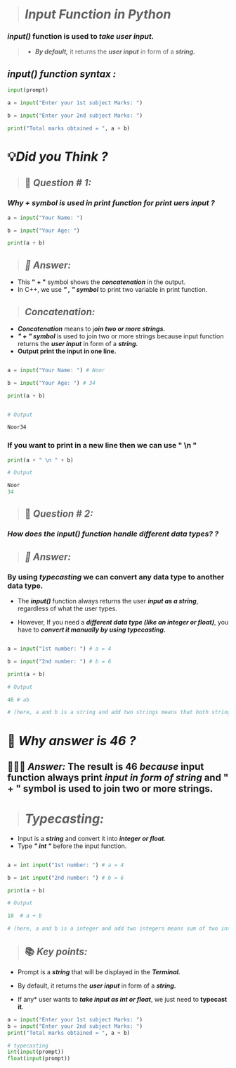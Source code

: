 > # ***Input Function in Python***

### ***input()*** function is used to ***take user input.***
> -  ***By default,*** it returns the ***user input*** in form of a ***string.***

## ***input() function syntax :***

```python
input(prompt)

a = input("Enter your 1st subject Marks: ")

b = input("Enter your 2nd subject Marks: ")

print("Total marks obtained = ", a + b)

```


# 💡***Did you Think ?***
> ## 📝 ***Question # 1:*** 
### ***Why + symbol is used in print function for print uers input ?***
```python
a = input("Your Name: ") 

b = input("Your Age: ") 

print(a + b)

```

> ## ***📢 Answer:***
- This **" + "** symbol shows the ***concatenation*** in the output.
- In C++, we use ***" , " symbol*** to print two variable in print function.
> ## ***Concatenation:***

- ***Concatenation*** means to j***oin two or more strings.***
- ***" + " symbol*** is used to join two or more strings because input function returns the ***user input*** in form of a ***string.***
- **Output print the input in one line.**
```python

a = input("Your Name: ") # Noor

b = input("Your Age: ") # 34

print(a + b)


# Output

Noor34
```



### If you want to **print in a new line** then we can use **" \n "**

```python
print(a + " \n " + b)

# Output

Noor
34
```

> ## 📝 ***Question # 2:*** 

### ***How does the input() function handle different data types? ?***


> ## ***📢 Answer:***

### By using ***typecasting*** we can convert any data type to another data type.

- The ***input()*** function always returns the user ***input as a string***, regardless of what the user types.
  
- However, If you need a ***different data type (like an integer or float)***, you have to ***convert it manually by using typecasting.***

```python

a = input("1st number: ") # a = 4

b = input("2nd number: ") # b = 6

print(a + b)

# Output

46 # ab 

# (here, a and b is a string and add two strings means that both strings print in one line )

```
# 🤔 ***Why answer is 46 ?***

## 👩🏻‍💻 ***Answer:*** The result is **46** ***because*** input function always print ***input in form of string*** and **" + "** symbol is used to join two or more strings.


> # ***Typecasting:***
- Input is a ***string*** and convert it into ***integer or float***.
- Type ***" int "*** before the input function.

```python

a = int input("1st number: ") # a = 4

b = int input("2nd number: ") # b = 6

print(a + b)

# Output

10  # a + b 

# (here, a and b is a integer and add two integers means sum of two integers )
```

> ## 📚 ***Key points:***
- Prompt is a ***string*** that will be displayed in the ***Terminal.***
- By default, it returns the ***user input*** in form of a ***string.***

- If any* user wants to ***take input as int or float***, we just need to **typecast it**.

```python
a = input("Enter your 1st subject Marks: ")
b = input("Enter your 2nd subject Marks: ")
print("Total marks obtained = ", a + b)

# typecasting
int(input(prompt))
float(input(prompt))
```